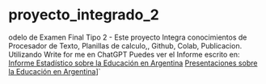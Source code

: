 # proyecto_integrado_2
odelo de Examen Final Tipo 2 - Este proyecto Integra conocimientos de Procesador de Texto, Planillas de calculo,, Github, Colab, Publicacion.
Utilizando Write for me en ChatGPT Puedes ver el Informe escrito en: [Informe Estadístico sobre la Educación en Argentina](https://chatgpt.com/share/6736794f-3a2c-8007-bd4a-dd46240bd0e9) 
[Presentaciones sobre la Educación en Argentina](https://gamma.app/docs/Analisis-de-la-Educacion-en-Argentina-1kvpu8qm2fl1jjn)]` 
